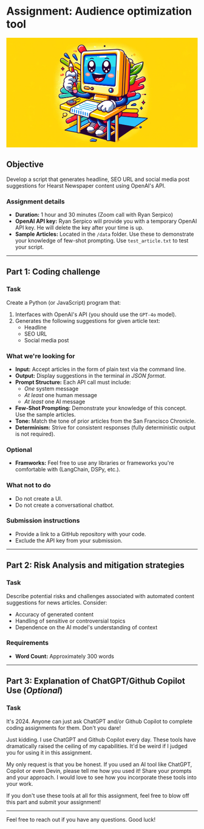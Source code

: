 # Assignment: Audience optimization tool

![Assignment repo banner](img/assignment_banner.webp)

## Objective

Develop a script that generates headline, SEO URL and social media post suggestions for Hearst Newspaper content using OpenAI's API.

### Assignment details

- **Duration:** 1 hour and 30 minutes (Zoom call with Ryan Serpico)
- **OpenAI API key:** Ryan Serpico will provide you with a temporary OpenAI API key. He will delete the key after your time is up.
- **Sample Articles:** Located in the `/data` folder. Use these to demonstrate your knowledge of few-shot prompting. Use `test_article.txt` to test your script.

---

## Part 1: Coding challenge

### Task

Create a Python (or JavaScript) program that:

1. Interfaces with OpenAI's API (you should use the `GPT-4o` model).
2. Generates the following suggestions for given article text:
   - Headline
   - SEO URL
   - Social media post

### What we're looking for

- **Input:** Accept articles in the form of plain text via the command line.
- **Output:** Display suggestions in the terminal *in JSON format*.
- **Prompt Structure:** Each API call must include:
  - *One* system message
  - *At least* one human message
  - *At least* one AI message
- **Few-Shot Prompting:** Demonstrate your knowledge of this concept. Use the sample articles.
- **Tone:** Match the tone of prior articles from the San Francisco Chronicle.
- **Determinism:** Strive for consistent responses (fully deterministic output is not required).

### Optional

- **Framworks:** Feel free to use any libraries or frameworks you're comfortable with (LangChain, DSPy, etc.).

### What not to do

- Do not create a UI.
- Do not create a conversational chatbot.

### Submission instructions

- Provide a link to a GitHub repository with your code.
- Exclude the API key from your submission.

---

## Part 2: Risk Analysis and mitigation strategies

### Task

Describe potential risks and challenges associated with automated content suggestions for news articles. Consider:

- Accuracy of generated content
- Handling of sensitive or controversial topics
- Dependence on the AI model's understanding of context

### Requirements

- **Word Count:** Approximately 300 words

---

## Part 3: Explanation of ChatGPT/Github Copilot Use (*Optional*)

### Task

It's 2024. Anyone can just ask ChatGPT and/or Github Copilot to complete coding assignments for them. Don't you dare!

Just kidding. I use ChatGPT and Github Copilot every day. These tools have dramatically raised the ceiling of my capabilities. It'd be weird if I judged you for using it in this assignment.

My only request is that you be honest. If you used an AI tool like ChatGPT, Copilot or even Devin, please tell me how you used it! Share your prompts and your approach. I would love to see how you incorporate these tools into your work.

If you don't use these tools at all for this assignment, feel free to blow off this part and submit your assignment!

---

Feel free to reach out if you have any questions. Good luck!
